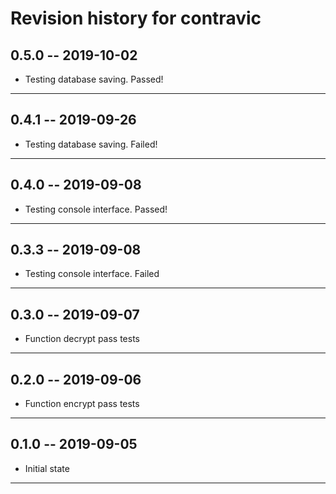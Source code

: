 # Revision history for contravic

## 0.5.0 -- 2019-10-02

* Testing database saving. Passed! 
----------------------------------


## 0.4.1 -- 2019-09-26

* Testing database saving. Failed! 
----------------------------------

## 0.4.0 -- 2019-09-08

* Testing console interface. Passed! 
------------------------------------

## 0.3.3 -- 2019-09-08

* Testing console interface. Failed
-----------------------------------


## 0.3.0 -- 2019-09-07

* Function decrypt pass tests
-----------------------------


## 0.2.0 -- 2019-09-06

* Function encrypt pass tests
-----------------------------

## 0.1.0 -- 2019-09-05 

* Initial state
------------------------

